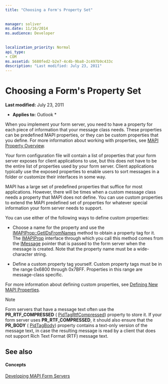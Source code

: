 ```yaml
---
title: "Choosing a Form's Property Set"
 
 
manager: soliver
ms.date: 11/16/2014
ms.audience: Developer
 
 
localization_priority: Normal
api_type:
- COM
ms.assetid: 5680fed2-b2e7-4c4b-9ba8-2c497b9c433c
description: "Last modified: July 23, 2011"
---
```


# Choosing a Form's Property Set

 **Last modified:** July 23, 2011 
  
 * **Applies to:** Outlook * 
  
When you implement your form server, you need to have a property for each piece of information that your message class needs. These properties can be predefined MAPI properties, or they can be custom properties that you define. For more information about working with properties, see [MAPI Property Overview](mapi-property-overview.md).
  
Your form configuration file will contain a list of properties that your form server exposes for client applications to use, but this does not have to be the entire list of properties used by your form server. Client applications typically use the exposed properties to enable users to sort messages in a folder or customize their interfaces in some way.
  
MAPI has a large set of predefined properties that suffice for most applications. However, there will be times when a custom message class needs a property that MAPI does not define. You can use custom properties to extend the MAPI predefined set of properties for whatever special information your form server needs to support.
  
You can use either of the following ways to define custom properties:
  
- Choose a name for the property and use the [IMAPIProp::GetIDsFromNames](imapiprop-getidsfromnames.md) method to obtain a property tag for it. The [IMAPIProp](imapipropiunknown.md) interface through which you call this method comes from the [IMessage](imessageimapiprop.md) pointer that is passed to the form server when the message is created. Note that the property name must be a wide-character string. 
    
- Define a custom property tag yourself. Custom property tags must be in the range 0x6800 through 0x7BFF. Properties in this range are message-class specific.
    
For more information about defining custom properties, see [Defining New MAPI Properties](defining-new-mapi-properties.md).
  
> [!NOTE]
> Form servers that have a message text often use the **PR_RTF_COMPRESSED** ( [PidTagRtfCompressed](pidtagrtfcompressed-canonical-property.md)) property to store it. If your form server uses **PR_RTF_COMPRESSED**, it should also ensure that the **PR_BODY** ( [PidTagBody](pidtagbody-canonical-property.md)) property contains a text-only version of the message text, in case the resulting message is read by a client that does not support Rich Text Format (RTF) message text. 
  
## See also

#### Concepts

[Developing MAPI Form Servers](developing-mapi-form-servers.md)

